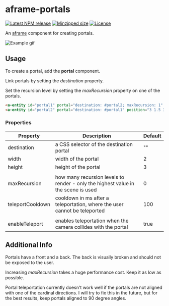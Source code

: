 # aframe-portals

[![Latest NPM release](https://img.shields.io/npm/v/aframe-portals.svg)](https://www.npmjs.com/package/aframe-portals)
[![Minzipped size](https://badgen.net/bundlephobia/minzip/aframe-portals)](https://bundlephobia.com/result?p=aframe-portals)
[![License](https://img.shields.io/badge/license-MIT-007ec6.svg)](https://github.com/ryota-mitarai/aframe-portals/blob/master/LICENSE)

An [aframe](https://github.com/aframevr/aframe) component for creating portals.

![Example gif](https://github.com/ryota-mitarai/aframe-portals/blob/master/examples/preview.gif)

## Usage

To create a portal, add the **portal** component.

Link portals by setting the _destination_ property.

Set the recursion level by setting the _maxRecursion_ property on one of the portals.

```html
<a-entity id="portal1" portal="destination: #portal2; maxRecursion: 1" position="-3 1.5 -3"></a-entity>
<a-entity id="portal2" portal="destination: #portal1" position="3 1.5 3"></a-entity>
```

### Properties

| Property         | Description                                                                       | Default |
| ---------------- | --------------------------------------------------------------------------------- | ------- |
| destination      | a CSS selector of the destination portal                                          | ""      |
| width            | width of the portal                                                               | 2       |
| height           | height of the portal                                                              | 3       |
|                  |                                                                                   |         |
| maxRecursion     | how many recursion levels to render - only the highest value in the scene is used | 0       |
| teleportCooldown | cooldown in ms after a teleportation, where the user cannot be teleported         | 100     |
|                  |                                                                                   |         |
| enableTeleport   | enables teleportation when the camera collides with the portal                    | true    |

## Additional Info

Portals have a front and a back. The back is visually broken and should not be exposed to the user.

Increasing _maxRecursion_ takes a huge performance cost. Keep it as low as possible.

Portal teleportation currently doesn't work well if the portals are not aligned with one of the cardinal directions. I will try to fix this in the future, but for the best results, keep portals aligned to 90 degree angles.
